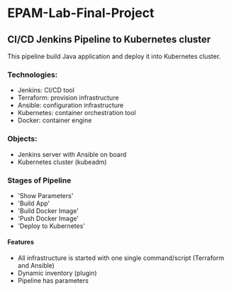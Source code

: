 # EPAM-Lab-Final-Project
## CI/CD Jenkins Pipeline to Kubernetes cluster
This pipeline build Java application and deploy it into Kubernetes cluster.

### Technologies:
- Jenkins: CI/CD tool
- Terraform: provision infrastructure
- Ansible: configuration infrastructure
- Kubernetes: container orchestration tool
- Docker: container engine

### Objects:
- Jenkins server with Ansible on board
- Kubernetes cluster (kubeadm)

### Stages of Pipeline
- 'Show Parameters'
- 'Build App'
- 'Build Docker Image'
- 'Push Docker Image'
- 'Deploy to Kubernetes'

#### Features
- All infrastructure is started with one single command/script (Terraform and Ansible)
- Dynamic inventory (plugin)
- Pipeline has parameters
